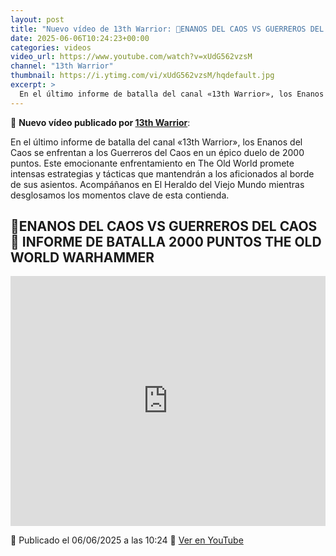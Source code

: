 ```yaml
---
layout: post
title: "Nuevo vídeo de 13th Warrior: 🎲ENANOS DEL CAOS VS GUERREROS DEL CAOS🎲 INFORME DE BATALLA 2000 PUNTOS THE OLD WORLD WARHAMMER"
date: 2025-06-06T10:24:23+00:00
categories: videos
video_url: https://www.youtube.com/watch?v=xUdG562vzsM
channel: "13th Warrior"
thumbnail: https://i.ytimg.com/vi/xUdG562vzsM/hqdefault.jpg
excerpt: >
  En el último informe de batalla del canal «13th Warrior», los Enanos del Caos se enfrentan a los Guerreros del Caos en un épico duelo de 2000 puntos. Este emocionante enfrentamiento en The Old World promete intensas estrategias y tácticas que mantendrán a los aficionados al borde de sus asientos. Acompáñanos en El Heraldo del Viejo Mundo mientras desglosamos los momentos clave de esta contienda.
---
```


🎥 **Nuevo vídeo publicado por [13th Warrior](https://www.youtube.com/channel/UCYOhXS04iLg68Sro80yF_1w)**:

En el último informe de batalla del canal «13th Warrior», los Enanos del Caos se enfrentan a los Guerreros del Caos en un épico duelo de 2000 puntos. Este emocionante enfrentamiento en The Old World promete intensas estrategias y tácticas que mantendrán a los aficionados al borde de sus asientos. Acompáñanos en El Heraldo del Viejo Mundo mientras desglosamos los momentos clave de esta contienda.

## 🎲ENANOS DEL CAOS VS GUERREROS DEL CAOS🎲 INFORME DE BATALLA 2000 PUNTOS THE OLD WORLD WARHAMMER

<iframe width="100%" height="400" src="https://www.youtube.com/embed/xUdG562vzsM" frameborder="0" allowfullscreen></iframe>

📅 Publicado el 06/06/2025 a las 10:24
🔗 [Ver en YouTube](https://www.youtube.com/watch?v=xUdG562vzsM)
